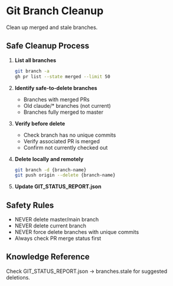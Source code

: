 # Git Branch Cleanup

Clean up merged and stale branches.

## Safe Cleanup Process

1. **List all branches**
   ```bash
   git branch -a
   gh pr list --state merged --limit 50
   ```

2. **Identify safe-to-delete branches**
   - Branches with merged PRs
   - Old claude/* branches (not current)
   - Branches fully merged to master

3. **Verify before delete**
   - Check branch has no unique commits
   - Verify associated PR is merged
   - Confirm not currently checked out

4. **Delete locally and remotely**
   ```bash
   git branch -d {branch-name}
   git push origin --delete {branch-name}
   ```

5. **Update GIT_STATUS_REPORT.json**

## Safety Rules

- NEVER delete master/main branch
- NEVER delete current branch
- NEVER force delete branches with unique commits
- Always check PR merge status first

## Knowledge Reference

Check GIT_STATUS_REPORT.json → branches.stale for suggested deletions.
